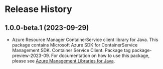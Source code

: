 # Release History

## 1.0.0-beta.1 (2023-09-29)

- Azure Resource Manager ContainerService client library for Java. This package contains Microsoft Azure SDK for ContainerService Management SDK. Container Service Client. Package tag package-preview-2023-09. For documentation on how to use this package, please see [Azure Management Libraries for Java](https://aka.ms/azsdk/java/mgmt).
